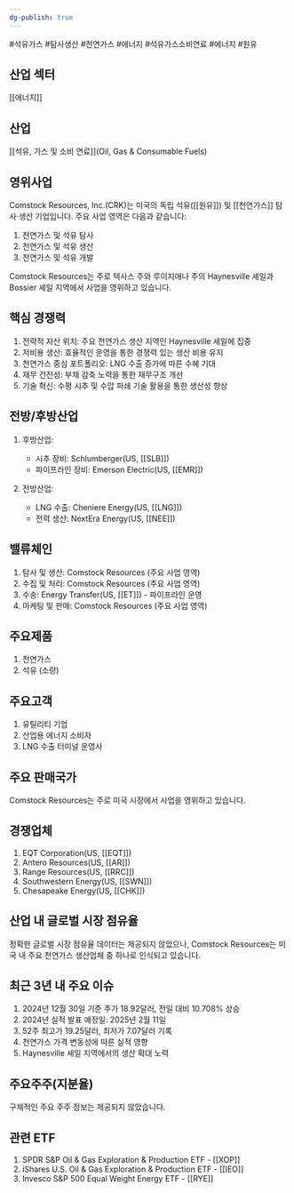 ```yaml
---
dg-publish: true
---
```

#석유가스 #탐사생산 #천연가스 #에너지 #석유가스소비연료 #에너지 #원유 

## 산업 섹터

[[에너지]]

## 산업

[[석유, 가스 및 소비 연료]](Oil, Gas & Consumable Fuels)

## 영위사업

Comstock Resources, Inc.(CRK)는 미국의 독립 석유([[원유]]) 및 [[천연가스]] 탐사·생산 기업입니다. 주요 사업 영역은 다음과 같습니다:

1. 천연가스 및 석유 탐사
2. 천연가스 및 석유 생산
3. 천연가스 및 석유 개발

Comstock Resources는 주로 텍사스 주와 루이지애나 주의 Haynesville 셰일과 Bossier 셰일 지역에서 사업을 영위하고 있습니다.

## 핵심 경쟁력

1. 전략적 자산 위치: 주요 천연가스 생산 지역인 Haynesville 셰일에 집중
2. 저비용 생산: 효율적인 운영을 통한 경쟁력 있는 생산 비용 유지
3. 천연가스 중심 포트폴리오: LNG 수출 증가에 따른 수혜 기대
4. 재무 건전성: 부채 감축 노력을 통한 재무구조 개선
5. 기술 혁신: 수평 시추 및 수압 파쇄 기술 활용을 통한 생산성 향상

## 전방/후방산업

1. 후방산업:
    
    - 시추 장비: Schlumberger(US, [[SLB]])
    - 파이프라인 장비: Emerson Electric(US, [[EMR]])
    
2. 전방산업:
    
    - LNG 수출: Cheniere Energy(US, [[LNG]])
    - 전력 생산: NextEra Energy(US, [[NEE]])
    

## 밸류체인

1. 탐사 및 생산: Comstock Resources (주요 사업 영역)
2. 수집 및 처리: Comstock Resources (주요 사업 영역)
3. 수송: Energy Transfer(US, [[ET]]) - 파이프라인 운영
4. 마케팅 및 판매: Comstock Resources (주요 사업 영역)

## 주요제품

1. 천연가스
2. 석유 (소량)

## 주요고객

1. 유틸리티 기업
2. 산업용 에너지 소비자
3. LNG 수출 터미널 운영사

## 주요 판매국가

Comstock Resources는 주로 미국 시장에서 사업을 영위하고 있습니다.

## 경쟁업체

1. EQT Corporation(US, [[EQT]])
2. Antero Resources(US, [[AR]])
3. Range Resources(US, [[RRC]])
4. Southwestern Energy(US, [[SWN]])
5. Chesapeake Energy(US, [[CHK]])

## 산업 내 글로벌 시장 점유율

정확한 글로벌 시장 점유율 데이터는 제공되지 않았으나, Comstock Resources는 미국 내 주요 천연가스 생산업체 중 하나로 인식되고 있습니다.

## 최근 3년 내 주요 이슈

1. 2024년 12월 30일 기준 주가 18.92달러, 전일 대비 10.708% 상승
2. 2024년 실적 발표 예정일: 2025년 2월 11일
3. 52주 최고가 19.25달러, 최저가 7.07달러 기록
4. 천연가스 가격 변동성에 따른 실적 영향
5. Haynesville 셰일 지역에서의 생산 확대 노력

## 주요주주(지분율)

구체적인 주요 주주 정보는 제공되지 않았습니다.

## 관련 ETF

1. SPDR S&P Oil & Gas Exploration & Production ETF - [[XOP]]
2. iShares U.S. Oil & Gas Exploration & Production ETF - [[IEO]]
3. Invesco S&P 500 Equal Weight Energy ETF - [[RYE]]